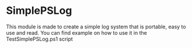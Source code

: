 # SimplePSLog
 
This module is made to create a simple log system that is portable, easy to use and read.
You can find example on how to use it in the TestSimplePSLog.ps1 script